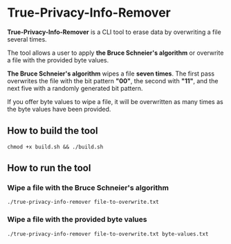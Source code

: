 # True-Privacy-Info-Remover

**True-Privacy-Info-Remover** is a CLI tool to erase data by overwriting
a file several times.

The tool allows a user to apply **the Bruce Schneier's algorithm** or
overwrite a file with the provided byte values.

**The Bruce Schneier's algorithm** wipes a file **seven times**. The
first pass overwrites the file with the bit pattern **"00"**, the
second with **"11"**, and the next five with a randomly generated bit
pattern.

If you offer byte values to wipe a file, it will be overwritten as
many times as the byte values have been provided.

## How to build the tool

``chmod +x build.sh && ./build.sh``

## How to run the tool

### Wipe a file with the Bruce Schneier's algorithm

``./true-privacy-info-remover file-to-overwrite.txt``

### Wipe a file with the provided byte values

``./true-privacy-info-remover file-to-overwrite.txt byte-values.txt``
